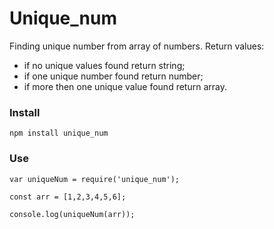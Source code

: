 # Unique_num

Finding unique number from array of numbers. 
Return values: 
* if no unique values found return string;
* if one unique number found return number;
* if more then one unique value found return array.

### Install

```
npm install unique_num

```
### Use

```
var uniqueNum = require('unique_num');

const arr = [1,2,3,4,5,6];

console.log(uniqueNum(arr));

```